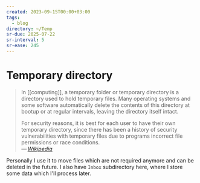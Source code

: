 ```yaml
---
created: 2023-09-15T00:00+03:00
tags:
  - blog
directory: ~/Temp
sr-due: 2025-07-22
sr-interval: 5
sr-ease: 245
---
```


# Temporary directory

> In [[computing]], a temporary folder or temporary directory is a directory
> used to hold temporary files. Many operating systems and some software
> automatically delete the contents of this directory at bootup or at regular
> intervals, leaving the directory itself intact.
>
> For security reasons, it is best for each user to have their own temporary
> directory, since there has been a history of security vulnerabilities with
> temporary files due to programs incorrect file permissions or race
> conditions.\
> — <cite>[Wikipedia](https://en.wikipedia.org/wiki/Temporary_folder)</cite>

Personally I use it to move files which are not required anymore and can be
deleted in the future. I also have `Inbox` subdirectory here, where I store some
data which I'll process later.
